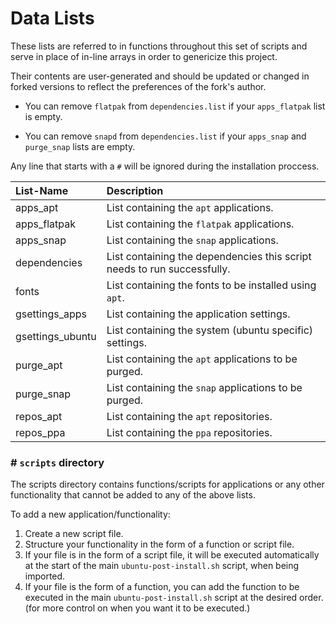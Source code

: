 Data Lists
==========

These lists are referred to in functions throughout this set of scripts and serve in place of in-line arrays in order to genericize this project.

Their contents are user-generated and should be updated or changed in forked versions to reflect the preferences of the fork's author.

- You can remove `flatpak` from `dependencies.list` if your `apps_flatpak` list is empty.

- You can remove `snapd` from `dependencies.list` if your `apps_snap` and `purge_snap` lists are empty.

Any line that starts with a `#` will be ignored during the installation proccess.

| List-Name        | Description                                                             |
| :--------------- | :---------------------------------------------------------------------- |
| apps_apt         | List containing the `apt` applications.                                 |
| apps_flatpak     | List containing the `flatpak` applications.                             |
| apps_snap        | List containing the `snap` applications.                                |
| dependencies     | List containing the dependencies this script needs to run successfully. |
| fonts            | List containing the fonts to be installed using `apt`.                  |
| gsettings_apps   | List containing the application settings.                               |
| gsettings_ubuntu | List containing the system (ubuntu specific) settings.                  |
| purge_apt        | List containing the `apt` applications to be purged.                    |
| purge_snap       | List containing the `snap` applications to be purged.                   |
| repos_apt        | List containing the `apt` repositories.                                 |
| repos_ppa        | List containing the `ppa` repositories.                                 |


### # `scripts` directory
The scripts directory contains functions/scripts for applications or any other functionality that cannot be added to any of the above lists.

To add a new application/functionality:
1. Create a new script file.
2. Structure your functionality in the form of a function or script file.
3. If your file is in the form of a script file, it will be executed automatically at the start of the main `ubuntu-post-install.sh` script, when being imported.
4. If your file is the form of a function, you can add the function to be executed in the main `ubuntu-post-install.sh` script at the desired order. (for more control on when you want it to be executed.)